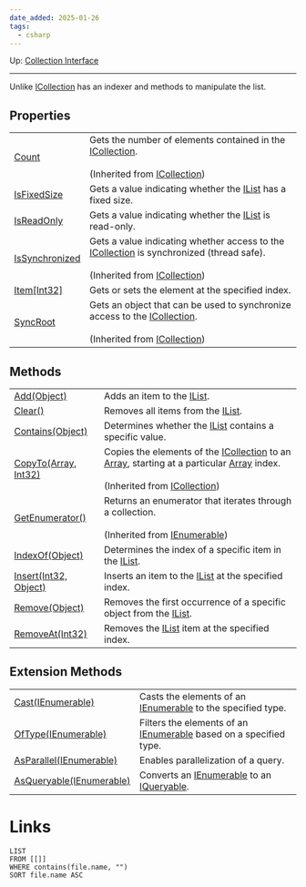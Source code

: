 ```yaml
---
date_added: 2025-01-26
tags:
  - csharp
---
```

Up: [Collection Interface](Collection%20Interface.md)
___
Unlike [ICollection](ICollection.md) has an indexer and methods to manipulate the list. 
## Properties

|   |   |
|---|---|
|[Count](https://learn.microsoft.com/en-us/dotnet/api/system.collections.icollection.count?view=net-9.0#system-collections-icollection-count)|Gets the number of elements contained in the [ICollection](https://learn.microsoft.com/en-us/dotnet/api/system.collections.icollection?view=net-9.0).<br><br>(Inherited from [ICollection](https://learn.microsoft.com/en-us/dotnet/api/system.collections.icollection?view=net-9.0))|
|[IsFixedSize](https://learn.microsoft.com/en-us/dotnet/api/system.collections.ilist.isfixedsize?view=net-9.0#system-collections-ilist-isfixedsize)|Gets a value indicating whether the [IList](https://learn.microsoft.com/en-us/dotnet/api/system.collections.ilist?view=net-9.0) has a fixed size.|
|[IsReadOnly](https://learn.microsoft.com/en-us/dotnet/api/system.collections.ilist.isreadonly?view=net-9.0#system-collections-ilist-isreadonly)|Gets a value indicating whether the [IList](https://learn.microsoft.com/en-us/dotnet/api/system.collections.ilist?view=net-9.0) is read-only.|
|[IsSynchronized](https://learn.microsoft.com/en-us/dotnet/api/system.collections.icollection.issynchronized?view=net-9.0#system-collections-icollection-issynchronized)|Gets a value indicating whether access to the [ICollection](https://learn.microsoft.com/en-us/dotnet/api/system.collections.icollection?view=net-9.0) is synchronized (thread safe).<br><br>(Inherited from [ICollection](https://learn.microsoft.com/en-us/dotnet/api/system.collections.icollection?view=net-9.0))|
|[Item[Int32]](https://learn.microsoft.com/en-us/dotnet/api/system.collections.ilist.item?view=net-9.0#system-collections-ilist-item(system-int32))|Gets or sets the element at the specified index.|
|[SyncRoot](https://learn.microsoft.com/en-us/dotnet/api/system.collections.icollection.syncroot?view=net-9.0#system-collections-icollection-syncroot)|Gets an object that can be used to synchronize access to the [ICollection](https://learn.microsoft.com/en-us/dotnet/api/system.collections.icollection?view=net-9.0).<br><br>(Inherited from [ICollection](https://learn.microsoft.com/en-us/dotnet/api/system.collections.icollection?view=net-9.0))|

## Methods

|   |   |
|---|---|
|[Add(Object)](https://learn.microsoft.com/en-us/dotnet/api/system.collections.ilist.add?view=net-9.0#system-collections-ilist-add(system-object))|Adds an item to the [IList](https://learn.microsoft.com/en-us/dotnet/api/system.collections.ilist?view=net-9.0).|
|[Clear()](https://learn.microsoft.com/en-us/dotnet/api/system.collections.ilist.clear?view=net-9.0#system-collections-ilist-clear)|Removes all items from the [IList](https://learn.microsoft.com/en-us/dotnet/api/system.collections.ilist?view=net-9.0).|
|[Contains(Object)](https://learn.microsoft.com/en-us/dotnet/api/system.collections.ilist.contains?view=net-9.0#system-collections-ilist-contains(system-object))|Determines whether the [IList](https://learn.microsoft.com/en-us/dotnet/api/system.collections.ilist?view=net-9.0) contains a specific value.|
|[CopyTo(Array, Int32)](https://learn.microsoft.com/en-us/dotnet/api/system.collections.icollection.copyto?view=net-9.0#system-collections-icollection-copyto(system-array-system-int32))|Copies the elements of the [ICollection](https://learn.microsoft.com/en-us/dotnet/api/system.collections.icollection?view=net-9.0) to an [Array](https://learn.microsoft.com/en-us/dotnet/api/system.array?view=net-9.0), starting at a particular [Array](https://learn.microsoft.com/en-us/dotnet/api/system.array?view=net-9.0) index.<br><br>(Inherited from [ICollection](https://learn.microsoft.com/en-us/dotnet/api/system.collections.icollection?view=net-9.0))|
|[GetEnumerator()](https://learn.microsoft.com/en-us/dotnet/api/system.collections.ienumerable.getenumerator?view=net-9.0#system-collections-ienumerable-getenumerator)|Returns an enumerator that iterates through a collection.<br><br>(Inherited from [IEnumerable](https://learn.microsoft.com/en-us/dotnet/api/system.collections.ienumerable?view=net-9.0))|
|[IndexOf(Object)](https://learn.microsoft.com/en-us/dotnet/api/system.collections.ilist.indexof?view=net-9.0#system-collections-ilist-indexof(system-object))|Determines the index of a specific item in the [IList](https://learn.microsoft.com/en-us/dotnet/api/system.collections.ilist?view=net-9.0).|
|[Insert(Int32, Object)](https://learn.microsoft.com/en-us/dotnet/api/system.collections.ilist.insert?view=net-9.0#system-collections-ilist-insert(system-int32-system-object))|Inserts an item to the [IList](https://learn.microsoft.com/en-us/dotnet/api/system.collections.ilist?view=net-9.0) at the specified index.|
|[Remove(Object)](https://learn.microsoft.com/en-us/dotnet/api/system.collections.ilist.remove?view=net-9.0#system-collections-ilist-remove(system-object))|Removes the first occurrence of a specific object from the [IList](https://learn.microsoft.com/en-us/dotnet/api/system.collections.ilist?view=net-9.0).|
|[RemoveAt(Int32)](https://learn.microsoft.com/en-us/dotnet/api/system.collections.ilist.removeat?view=net-9.0#system-collections-ilist-removeat(system-int32))|Removes the [IList](https://learn.microsoft.com/en-us/dotnet/api/system.collections.ilist?view=net-9.0) item at the specified index.|
## Extension Methods

|   |   |
|---|---|
|[Cast<TResult>(IEnumerable)](https://learn.microsoft.com/en-us/dotnet/api/system.linq.enumerable.cast?view=net-9.0#system-linq-enumerable-cast-1(system-collections-ienumerable))|Casts the elements of an [IEnumerable](https://learn.microsoft.com/en-us/dotnet/api/system.collections.ienumerable?view=net-9.0) to the specified type.|
|[OfType<TResult>(IEnumerable)](https://learn.microsoft.com/en-us/dotnet/api/system.linq.enumerable.oftype?view=net-9.0#system-linq-enumerable-oftype-1(system-collections-ienumerable))|Filters the elements of an [IEnumerable](https://learn.microsoft.com/en-us/dotnet/api/system.collections.ienumerable?view=net-9.0) based on a specified type.|
|[AsParallel(IEnumerable)](https://learn.microsoft.com/en-us/dotnet/api/system.linq.parallelenumerable.asparallel?view=net-9.0#system-linq-parallelenumerable-asparallel(system-collections-ienumerable))|Enables parallelization of a query.|
|[AsQueryable(IEnumerable)](https://learn.microsoft.com/en-us/dotnet/api/system.linq.queryable.asqueryable?view=net-9.0#system-linq-queryable-asqueryable(system-collections-ienumerable))|Converts an [IEnumerable](https://learn.microsoft.com/en-us/dotnet/api/system.collections.ienumerable?view=net-9.0) to an [IQueryable](https://learn.microsoft.com/en-us/dotnet/api/system.linq.iqueryable?view=net-9.0).|
# Links
```dataview
LIST
FROM [[]]
WHERE contains(file.name, "")
SORT file.name ASC
```
